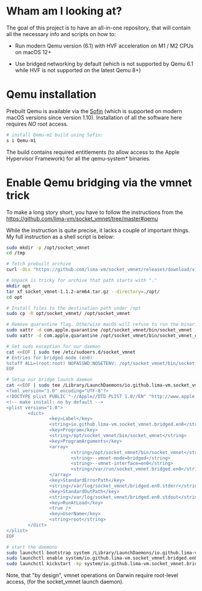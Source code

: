 # Wham am I looking at?

The goal of this project is to have an all-in-one repository,
that will contain all the necessary info and scripts on how to:

* Run modern Qemu version (6.1) with HVF acceleration on M1 / M2 CPUs on macOS 12+

* Use bridged networking by default (which is not supported by Qemu 6.1 while HVF is not supported on the latest Qemu 8+)


# Qemu installation

Prebuilt Qemu is available via the [Sofin](https://github.com/VerKnowSys/sofin) (which is supported on modern macOS versions since version 1.10).
Installation of all the software here requires *NO* root access.

```zsh
# install Qemu-m1 build using Sofin:
s i Qemu-m1
```

The build contains required entitlements (to allow access to the Apple Hypervisor Framework)
for all the qemu-system* binaries.


# Enable Qemu bridging via the vmnet trick

To make a long story short, you have to follow the instructions from the https://github.com/lima-vm/socket_vmnet/tree/master#qemu

While the instruction is quite precise, it lacks a couple of important things.
My full instruction as a shell script is below:

```zsh
sudo mkdir -p /opt/socket_vmnet
cd /tmp

# fetch prebuilt archive
curl -OLs "https://github.com/lima-vm/socket_vmnet/releases/download/v1.1.2/socket_vmnet-1.1.2-arm64.tar.gz"

# Unpack is tricky for archive that path starts with "."
mkdir opt
tar xf socket_vmnet-1.1.2-arm64.tar.gz --directory=./opt/
cd opt

# Install files to the destination path under /opt
sudo cp -R opt/socket_vmnet/ /opt/socket_vmnet

# Remove quarantine flag. Otherwise macOS will refuse to run the binaries
sudo xattr -d com.apple.quarantine /opt/socket_vmnet/bin/socket_vmnet
sudo xattr -d com.apple.quarantine /opt/socket_vmnet/bin/socket_vmnet_client

# Set sudo exception for our daemon
cat <<EOF | sudo tee /etc/sudoers.d/socket_vmnet
# Entries for bridged mode (en0)
%staff ALL=(root:root) NOPASSWD:NOSETENV: /opt/socket_vmnet/bin/socket_vmnet --vmnet-mode=bridged --vmnet-interface=en0 /var/run/socket_vmnet.bridged.en0
EOF

# Setup our bridge launch daemon
cat <<EOF | sudo tee /Library/LaunchDaemons/io.github.lima-vm.socket_vmnet.bridged.en0.plist
<?xml version="1.0" encoding="UTF-8"?>
<!DOCTYPE plist PUBLIC "-//Apple//DTD PLIST 1.0//EN" "http://www.apple.com/DTDs/PropertyList-1.0.dtd">
<!-- make install: no by default -->
<plist version="1.0">
        <dict>
                <key>Label</key>
                <string>io.github.lima-vm.socket_vmnet.bridged.en0</string>
                <key>Program</key>
                <string>/opt/socket_vmnet/bin/socket_vmnet</string>
                <key>ProgramArguments</key>
                <array>
                        <string>/opt/socket_vmnet/bin/socket_vmnet</string>
                        <string>--vmnet-mode=bridged</string>
                        <string>--vmnet-interface=en0</string>
                        <string>/var/run/socket_vmnet.bridged.en0</string>
                </array>
                <key>StandardErrorPath</key>
                <string>/var/log/socket_vmnet/bridged.en0.stderr</string>
                <key>StandardOutPath</key>
                <string>/var/log/socket_vmnet/bridged.en0.stdout</string>
                <key>RunAtLoad</key>
                <true />
                <key>UserName</key>
                <string>root</string>
        </dict>
</plist>
EOF

# start the daemons
sudo launchctl bootstrap system /Library/LaunchDaemons/io.github.lima-vm.socket_vmnet.bridged.en0.plist
sudo launchctl enable system/io.github.lima-vm.socket_vmnet.bridged.en0
sudo launchctl kickstart -kp system/io.github.lima-vm.socket_vmnet.bridged.en0

```

Note, that "by design", vmnet operations on Darwin require root-level access, (for the socket_vmnet launch daemon).
